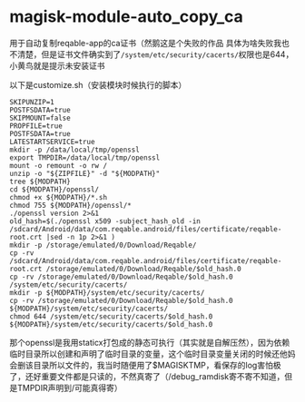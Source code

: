 # magisk-module-auto_copy_ca
用于自动复制reqable-app的ca证书（然鹅这是个失败的作品
具体为啥失败我也不清楚，但是证书文件确实到了```/system/etc/security/cacerts/```权限也是644，小黄鸟就是提示未安装证书

以下是customize.sh（安装模块时候执行的脚本）
```
SKIPUNZIP=1
POSTFSDATA=true
SKIPMOUNT=false
PROPFILE=true
POSTFSDATA=true
LATESTARTSERVICE=true
mkdir -p /data/local/tmp/openssl
export TMPDIR=/data/local/tmp/openssl
mount -o remount -o rw /
unzip -o "${ZIPFILE}" -d "${MODPATH}"
tree ${MODPATH}
cd ${MODPATH}/openssl/
chmod +x ${MODPATH}/*.sh
chmod 755 ${MODPATH}/openssl/*
./openssl version 2>&1
old_hash=$(./openssl x509 -subject_hash_old -in /sdcard/Android/data/com.reqable.android/files/certificate/reqable-root.crt |sed -n 1p 2>&1 )
mkdir -p /storage/emulated/0/Download/Reqable/
cp -rv /sdcard/Android/data/com.reqable.android/files/certificate/reqable-root.crt /storage/emulated/0/Download/Reqable/$old_hash.0 
cp -rv /storage/emulated/0/Download/Reqable/$old_hash.0 /system/etc/security/cacerts/
mkdir -p ${MODPATH}/system/etc/security/cacerts/
cp -rv /storage/emulated/0/Download/Reqable/$old_hash.0 ${MODPATH}/system/etc/security/cacerts/
chmod 644 /system/etc/security/cacerts/$old_hash.0 ${MODPATH}/system/etc/security/cacerts/$old_hash.0
```

那个openssl是我用staticx打包成的静态可执行（其实就是自解压然），因为依赖临时目录所以创建和声明了临时目录的变量，这个临时目录变量关闭的时候还他妈会删该目录所以文件的，我当时随便用了$MAGISKTMP，看保存的log害怕极了，还好重要文件都是只读的，不然真寄了（/debug_ramdisk寄不寄不知道，但是TMPDIR声明到/可能真得寄）

